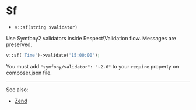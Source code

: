 # Sf

- `v::sf(string $validator)`

Use Symfony2 validators inside Respect\Validation flow. Messages
are preserved.

```php
v::sf('Time')->validate('15:00:00');
```


You must add `"symfony/validator": "~2.6"` to your `require` property on composer.json file.


***
See also:

  * [Zend](Zend.md)
